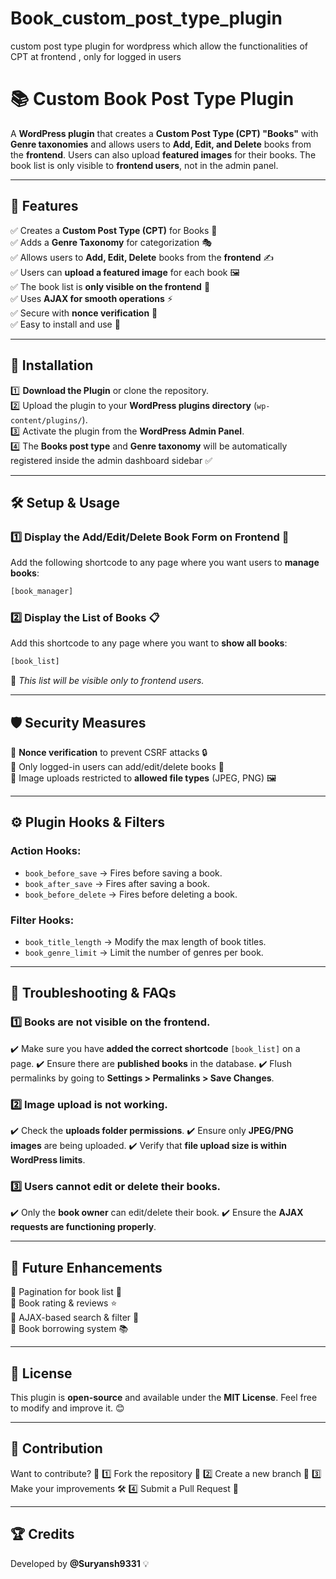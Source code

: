 # Book_custom_post_type_plugin
custom post type plugin for wordpress which allow the functionalities of CPT  at frontend  , only for logged in users 

# 📚 Custom Book Post Type Plugin

A **WordPress plugin** that creates a **Custom Post Type (CPT) "Books"** with **Genre taxonomies** and allows users to **Add, Edit, and Delete** books from the **frontend**. Users can also upload **featured images** for their books. The book list is only visible to **frontend users**, not in the admin panel.

---

## 📌 Features

✅ Creates a **Custom Post Type (CPT)** for Books 📖  
✅ Adds a **Genre Taxonomy** for categorization 🎭  
✅ Allows users to **Add, Edit, Delete** books from the **frontend** ✍️  
✅ Users can **upload a featured image** for each book 🖼️  
✅ The book list is **only visible on the frontend** 👀  
✅ Uses **AJAX for smooth operations** ⚡  
✅ Secure with **nonce verification** 🔐  
✅ Easy to install and use 🔧  

---

## 🚀 Installation

1️⃣ **Download the Plugin** or clone the repository.  
2️⃣ Upload the plugin to your **WordPress plugins directory** (`wp-content/plugins/`).  
3️⃣ Activate the plugin from the **WordPress Admin Panel**.  
4️⃣ The **Books post type** and **Genre taxonomy** will be automatically registered inside the admin dashboard sidebar  ✅

---

## 🛠️ Setup & Usage

### 1️⃣ Display the Add/Edit/Delete Book Form on Frontend 📝
Add the following shortcode to any page where you want users to **manage books**:

```php
[book_manager]
```

### 2️⃣ Display the List of Books 📋
Add this shortcode to any page where you want to **show all books**:

```php
[book_list]
```

📌 *This list will be visible only to frontend users.*

---

## 🛡️ Security Measures

🔹 **Nonce verification** to prevent CSRF attacks 🔒  
🔹 Only logged-in users can add/edit/delete books 👤  
🔹 Image uploads restricted to **allowed file types** (JPEG, PNG) 🖼️  

---

## ⚙️ Plugin Hooks & Filters

### **Action Hooks**:
- `book_before_save` → Fires before saving a book.
- `book_after_save` → Fires after saving a book.
- `book_before_delete` → Fires before deleting a book.

### **Filter Hooks**:
- `book_title_length` → Modify the max length of book titles.
- `book_genre_limit` → Limit the number of genres per book.

---

## 🐞 Troubleshooting & FAQs

### **1️⃣ Books are not visible on the frontend.**
✔️ Make sure you have **added the correct shortcode** `[book_list]` on a page.
✔️ Ensure there are **published books** in the database.
✔️ Flush permalinks by going to **Settings > Permalinks > Save Changes**.

### **2️⃣ Image upload is not working.**
✔️ Check the **uploads folder permissions**.
✔️ Ensure only **JPEG/PNG images** are being uploaded.
✔️ Verify that **file upload size is within WordPress limits**.

### **3️⃣ Users cannot edit or delete their books.**
✔️ Only the **book owner** can edit/delete their book.
✔️ Ensure the **AJAX requests are functioning properly**.

---

## 🎯 Future Enhancements

🔹 Pagination for book list 📄  
🔹 Book rating & reviews ⭐  
🔹 AJAX-based search & filter 🔎  
🔹 Book borrowing system 📚  

---

## 📝 License

This plugin is **open-source** and available under the **MIT License**. Feel free to modify and improve it. 😊

---

## 🤝 Contribution

Want to contribute? 🎉
1️⃣ Fork the repository 🍴
2️⃣ Create a new branch 🚀
3️⃣ Make your improvements 🛠️
4️⃣ Submit a Pull Request 📩

---

## 🏆 Credits

Developed by **@Suryansh9331** 💡
